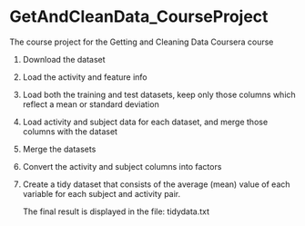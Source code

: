 # GetAndCleanData_CourseProject
The course project for the Getting and Cleaning Data Coursera course
1.  Download the dataset
2.  Load the activity and feature info
3.  Load both the training and test datasets, keep only those columns which reflect a mean or standard deviation
4.  Load activity and subject data for each dataset, and merge those columns with the dataset
5.  Merge the datasets
6.  Convert the activity and subject columns into factors
7.  Create a tidy dataset that consists of the average (mean) value of each variable for each subject and activity pair.
    
    The final result is displayed in the file:  tidydata.txt
    
